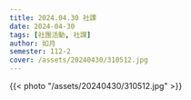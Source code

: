 ```yaml
---
title: 2024.04.30 社課
date: 2024-04-30
tags: [社團活動, 社課]
author: 如月
semester: 112-2
cover: /assets/20240430/310512.jpg
---
```


{{< photo "/assets/20240430/310512.jpg" >}}
